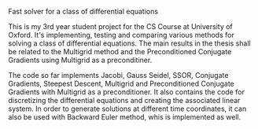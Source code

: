 Fast solver for a class of differential equations

This is my 3rd year student project for the CS Course at University of Oxford. It's implementing, testing and comparing
various methods for solving a class of differential equations. The main results in the thesis shall be related to
the Multigrid method and the Preconditioned Conjugate Gradients using Multigrid as a preconditiner. 

The code so far implements Jacobi, Gauss Seidel, SSOR, Conjugate Gradients, Steepest Descent, Multigrid and Preconditioned
Conjugate Gradients with Multigrid as a preconditioner. It also contains the code for discretizing the differential equations and creating
the associated linear system. In order to generate solutions at different time coordinates, it can also be used with Backward Euler method,
whis is implemented as well.
